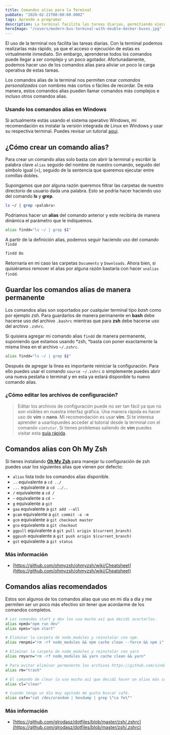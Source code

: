 ```yaml
---
title: Comandos alias para la Terminal
pubDate: "2020-02-21T00:00:00.000Z"
tags: Aprende a programar
description: La terminal facilita las tareas diarias, permitiendo ejecutarlas rápidamente. Aunque aprender todos los comandos puede ser complejo, los comandos alias ofrecen una solución. Estos permiten crear comandos personalizados, más cortos y fáciles de recordar, para simplificar tareas complejas.
heroImage: "/covers/modern-bus-terminal-with-double-decker-buses.jpg"
---
```


El uso de la terminal nos facilita las tareas diarias. Con la terminal podemos realizarlas más rápido, ya que el acceso o ejecución de estas es virtualmente inmediato. Sin embargo, aprenderse todos los comandos puede llegar a ser complejo y un poco agotador. Afortunadamente, podemos hacer uso de los comandos alias para aliviar un poco la carga operativa de estas tareas.

Los comandos alias de la terminal nos permiten crear _comandos personalizados_ con nombres más cortos o fáciles de recordar. De esta manera, estos comandos alias pueden llamar comandos más complejos e incluso otros comandos alias.

### Usando los comandos alias en Windows

Si actualmente estás usando el sistema operativo Windows, mi recomendación es instalar la versión integrada de Linux en Windows y usar su respectiva terminal. Puedes revisar un tutorial [aquí](https://discourse.ubuntu.com/t/instalacion-de-ubuntu-en-windows-10).

## ¿Cómo crear un comando alias?

Para crear un comando alias solo basta con abrir la terminal y escribir la palabra clave `alias` seguido del nombre de nuestro comando, seguido del símbolo igual (=), seguido de la sentencia que queremos ejecutar entre comillas dobles.

Supongamos que por alguna razón queremos filtrar las carpetas de nuestro directorio de usuario dada una palabra. Esto se podría hacer haciendo uso del comando **ls** y **grep**.

```bash
ls ~/ | grep <palabra>
```

Podríamos hacer un **alias** del comando anterior y este recibiría de manera dinámica el parámetro que le indiquemos.

```bash
alias findd="ls ~/ | grep $1"
```

A partir de la definición alias, podemos seguir haciendo uso del comando `findd`

```bash
findd Do
```

Retornaría en mi caso las carpetas `Documents` y `Downloads`. Ahora bien, si quisiéramos remover el alias por alguna razón bastaría con hacer `unalias findd`.

## Guardar los comandos alias de manera permanente

Los comandos alias son soportados por cualquier terminal tipo _bash_ como por ejemplo _zsh_. Para guardarlos de manera permanente en **bash** debe hacerse uso del archivo `.bashrc` mientras que para **zsh** debe hacerse uso del archivo `.zshrc`.

Si quisiera agregar mi comando alias `findd` de manera permanente, suponiendo que estamos usando *zsh, *basta con poner exactamente la misma línea en el archivo `~/.zshrc`.

```bash
alias findd="ls ~/ | grep $1"
```

Después de agregar la línea es importante reiniciar la configuración. Para ello puedes usar el comando `source ~/.zshrc` o simplemente puedes abrir una nueva pestaña o terminal y en esta ya estará disponible tu nuevo comando alias.

### ¿Cómo editar los archivos de configuración?

> Editar los archivos de configuración puede no ser tan fácil ya que no son visibles en nuestra interfaz gráfica. Una manera rápida es hacer uso de **vim** o **nano**. Mi recomendación es usar **vim**. Si te interesa aprender a usarlopuedes acceder al tutorial desde la terminal con el comando `vimtutor`. Si tienes problemas saliendo de **vim** puedes visitar esta [guía rápida](https://docs.oracle.com/cd/E19620-01/805-7644/x-5lei2/index.html).

## Comandos alias con Oh My Zsh

Si tienes instalando **[Oh My Zsh](https://github.com/ohmyzsh/ohmyzsh)** para manejar tu configuración de zsh puedes usar los siguientes alias que vienen por defecto:

- `alias` lista todo los comandos alias disponible.
- `..` equivalente a `cd ../`
- `...` equivalente a `cd ../..`
- `/` equivalente a `cd /`
- `~` equivalente a `cd ~`
- `g` equivalente a `git`
- `gaa` equivalente a `git add --all`
- `gcam` equivalente a `git commit -a -m`
- `gcm` equivalente a `git checkout master`
- `gco` equivalente a `git checkout`
- `ggpull` equivalente a `git pull origin $(current_branch)`
- `ggpush` equivalente a `git push origin $(current_branch)`
- `gst` equivalente a `git status`

### Más información

- [https://github.com/ohmyzsh/ohmyzsh/wiki/Cheatsheet](https://github.com/ohmyzsh/ohmyzsh/wiki/Cheatsheet)

## Comandos alias recomendados

Estos son algunos de los comandos alias que uso en mi día a día y me permiten ser un poco más efectivo sin tener que acordarme de los comandos completos.

```bash
# Los comandos start y dev los uso mucho así que decidí acortarlos.
alias npmd="npm run dev"
alias npms="npm start"

# Eliminar la carpeta de node_modules y reinstalar con npm.
alias rmnpmi="rm -rf node_modules && npm cache clean --force && npm i"

# Eliminar la carpeta de node_modules y reinstalar con yarn
alias rmyarn="rm -rf node_modules && yarn cache clean && yarn"

# Para evitar eliminar permanente los archivos https://github.com/sindresorhus/trash#cli
alias rm="trash"

# El comando de clear lo uso mucho así que decidí hacer un alias más corto.
alias cl="clear"

# Cuando tengo un día muy agitado me gusta buscar café.
alias cafe="cat /dev/urandom | hexdump | grep \"ca fe\""
```

### Más información

- [https://github.com/glrodasz/dotfiles/blob/master/zsh/.zshrc](https://github.com/glrodasz/dotfiles/blob/master/zsh/.zshrc)
